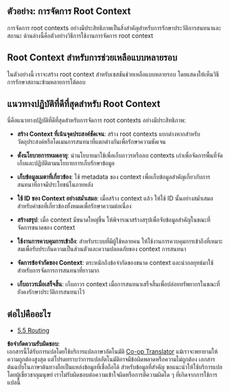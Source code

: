 <!--
CO_OP_TRANSLATOR_METADATA:
{
  "original_hash": "8311f46a35cf608c9780f39b62c9dc3f",
  "translation_date": "2025-07-14T02:03:20+00:00",
  "source_file": "05-AdvancedTopics/mcp-root-contexts/README.md",
  "language_code": "th"
}
-->
## ตัวอย่าง: การจัดการ Root Context

การจัดการ root contexts อย่างมีประสิทธิภาพเป็นสิ่งสำคัญสำหรับการรักษาประวัติการสนทนาและสถานะ ด้านล่างนี้คือตัวอย่างวิธีการใช้งานการจัดการ root context

## Root Context สำหรับการช่วยเหลือแบบหลายรอบ

ในตัวอย่างนี้ เราจะสร้าง root context สำหรับเซสชันช่วยเหลือแบบหลายรอบ โดยแสดงให้เห็นวิธีการรักษาสถานะข้ามหลายการโต้ตอบ

## แนวทางปฏิบัติที่ดีที่สุดสำหรับ Root Context

นี่คือแนวทางปฏิบัติที่ดีที่สุดสำหรับการจัดการ root contexts อย่างมีประสิทธิภาพ:

- **สร้าง Context ที่เน้นจุดประสงค์ชัดเจน**: สร้าง root contexts แยกต่างหากสำหรับวัตถุประสงค์หรือโดเมนการสนทนาที่แตกต่างกันเพื่อรักษาความชัดเจน

- **ตั้งนโยบายการหมดอายุ**: นำนโยบายมาใช้เพื่อเก็บถาวรหรือลบ contexts เก่าเพื่อจัดการพื้นที่จัดเก็บและปฏิบัติตามนโยบายการเก็บรักษาข้อมูล

- **เก็บข้อมูลเมตาที่เกี่ยวข้อง**: ใช้ metadata ของ context เพื่อเก็บข้อมูลสำคัญเกี่ยวกับการสนทนาที่อาจมีประโยชน์ในภายหลัง

- **ใช้ ID ของ Context อย่างสม่ำเสมอ**: เมื่อสร้าง context แล้ว ให้ใช้ ID นั้นอย่างสม่ำเสมอสำหรับคำขอที่เกี่ยวข้องทั้งหมดเพื่อรักษาความต่อเนื่อง

- **สร้างสรุป**: เมื่อ context มีขนาดใหญ่ขึ้น ให้พิจารณาสร้างสรุปเพื่อจับข้อมูลสำคัญในขณะที่จัดการขนาดของ context

- **ใช้งานการควบคุมการเข้าถึง**: สำหรับระบบที่มีผู้ใช้หลายคน ให้ใช้งานการควบคุมการเข้าถึงที่เหมาะสมเพื่อรับประกันความเป็นส่วนตัวและความปลอดภัยของ context การสนทนา

- **จัดการข้อจำกัดของ Context**: ตระหนักถึงข้อจำกัดของขนาด context และนำกลยุทธ์มาใช้สำหรับการจัดการการสนทนาที่ยาวมาก

- **เก็บถาวรเมื่อเสร็จสิ้น**: เก็บถาวร context เมื่อการสนทนาเสร็จสิ้นเพื่อปล่อยทรัพยากรในขณะที่ยังคงรักษาประวัติการสนทนาไว้

## ต่อไปคืออะไร

- [5.5 Routing](../mcp-routing/README.md)

**ข้อจำกัดความรับผิดชอบ**:  
เอกสารนี้ได้รับการแปลโดยใช้บริการแปลภาษาอัตโนมัติ [Co-op Translator](https://github.com/Azure/co-op-translator) แม้เราจะพยายามให้ความถูกต้องสูงสุด แต่โปรดทราบว่าการแปลอัตโนมัติอาจมีข้อผิดพลาดหรือความไม่ถูกต้อง เอกสารต้นฉบับในภาษาต้นทางถือเป็นแหล่งข้อมูลที่เชื่อถือได้ สำหรับข้อมูลที่สำคัญ ขอแนะนำให้ใช้บริการแปลโดยผู้เชี่ยวชาญมนุษย์ เราไม่รับผิดชอบต่อความเข้าใจผิดหรือการตีความผิดใด ๆ ที่เกิดจากการใช้การแปลนี้